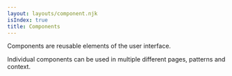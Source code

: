 ```yaml
---
layout: layouts/component.njk
isIndex: true
title: Components
---
```


Components are reusable elements of the user interface. 

Individual components can be used in multiple different pages, patterns and context.